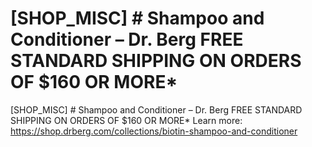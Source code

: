 # [SHOP_MISC] # Shampoo and Conditioner – Dr. Berg FREE STANDARD SHIPPING ON ORDERS OF $160 OR MORE\*

[SHOP_MISC] # Shampoo and Conditioner – Dr. Berg FREE STANDARD SHIPPING ON ORDERS OF $160 OR MORE\*
Learn more: https://shop.drberg.com/collections/biotin-shampoo-and-conditioner
